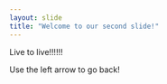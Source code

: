 ```yaml
---
layout: slide
title: "Welcome to our second slide!"
---
```

Live to live!!!!!!

Use the left arrow to go back!
